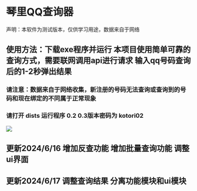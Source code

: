 # 琴里QQ查询器
声明：本软件为测试版本，仅供学习用途，数据来自于网络
## 使用方法：下载exe程序并运行 本项目使用简单可靠的查询方式，需要联网调用api进行请求 输入qq号码查询后的1-2秒弹出结果
### 请注意：数据来自于网络收集，新注册的号码无法查询或查询到的号码和现在绑定的不同属于正常现象
### 请打开 dists 运行程序 0.2 0.3版本密码为 kotori02
![](https://th.bing.com/th/id/OIP.AJjZuKpf1rGC5NRXRmHQEgHaFF?rs=1&pid=ImgDetMain)
## 更新2024/6/16 增加反查功能 增加批量查询功能 调整ui界面
## 更新2024/6/17 调整查询结果 分离功能模块和ui模块
